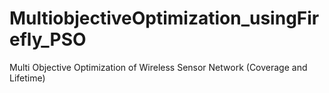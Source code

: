 # MultiobjectiveOptimization_usingFirefly_PSO
Multi Objective Optimization of Wireless Sensor Network (Coverage and Lifetime)
